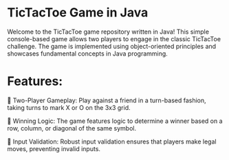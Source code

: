 # TicTacToe Game in Java

Welcome to the TicTacToe game repository written in Java! This simple console-based game allows two players to engage in the classic TicTacToe challenge. The game is implemented using object-oriented principles and showcases fundamental concepts in Java programming.

# Features:

🚀 Two-Player Gameplay: Play against a friend in a turn-based fashion, taking turns to mark X or O on the 3x3 grid.

🚀 Winning Logic: The game features logic to determine a winner based on a row, column, or diagonal of the same symbol.

🚀 Input Validation: Robust input validation ensures that players make legal moves, preventing invalid inputs.
